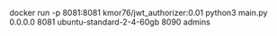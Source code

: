 docker run -p 8081:8081 kmor76/jwt_authorizer:0.01 python3 main.py 0.0.0.0 8081 ubuntu-standard-2-4-60gb 8090 admins

